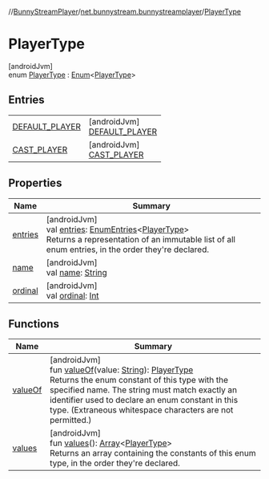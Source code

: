 //[BunnyStreamPlayer](../../../index.md)/[net.bunnystream.bunnystreamplayer](../index.md)/[PlayerType](index.md)

# PlayerType

[androidJvm]\
enum [PlayerType](index.md) : [Enum](https://kotlinlang.org/api/latest/jvm/stdlib/kotlin-stdlib/kotlin/-enum/index.html)&lt;[PlayerType](index.md)&gt;

## Entries

| | |
|---|---|
| [DEFAULT_PLAYER](-d-e-f-a-u-l-t_-p-l-a-y-e-r/index.md) | [androidJvm]<br>[DEFAULT_PLAYER](-d-e-f-a-u-l-t_-p-l-a-y-e-r/index.md) |
| [CAST_PLAYER](-c-a-s-t_-p-l-a-y-e-r/index.md) | [androidJvm]<br>[CAST_PLAYER](-c-a-s-t_-p-l-a-y-e-r/index.md) |

## Properties

| Name | Summary |
|---|---|
| [entries](entries.md) | [androidJvm]<br>val [entries](entries.md): [EnumEntries](https://kotlinlang.org/api/latest/jvm/stdlib/kotlin-stdlib/kotlin.enums/-enum-entries/index.html)&lt;[PlayerType](index.md)&gt;<br>Returns a representation of an immutable list of all enum entries, in the order they're declared. |
| [name](../../net.bunnystream.bunnystreamplayer.ui.widget/-toggleable-image-button/-state/-s-t-a-t-e_-t-o-g-g-l-e-d/index.md#-372974862%2FProperties%2F-136810486) | [androidJvm]<br>val [name](../../net.bunnystream.bunnystreamplayer.ui.widget/-toggleable-image-button/-state/-s-t-a-t-e_-t-o-g-g-l-e-d/index.md#-372974862%2FProperties%2F-136810486): [String](https://kotlinlang.org/api/latest/jvm/stdlib/kotlin-stdlib/kotlin/-string/index.html) |
| [ordinal](../../net.bunnystream.bunnystreamplayer.ui.widget/-toggleable-image-button/-state/-s-t-a-t-e_-t-o-g-g-l-e-d/index.md#-739389684%2FProperties%2F-136810486) | [androidJvm]<br>val [ordinal](../../net.bunnystream.bunnystreamplayer.ui.widget/-toggleable-image-button/-state/-s-t-a-t-e_-t-o-g-g-l-e-d/index.md#-739389684%2FProperties%2F-136810486): [Int](https://kotlinlang.org/api/latest/jvm/stdlib/kotlin-stdlib/kotlin/-int/index.html) |

## Functions

| Name | Summary |
|---|---|
| [valueOf](value-of.md) | [androidJvm]<br>fun [valueOf](value-of.md)(value: [String](https://kotlinlang.org/api/latest/jvm/stdlib/kotlin-stdlib/kotlin/-string/index.html)): [PlayerType](index.md)<br>Returns the enum constant of this type with the specified name. The string must match exactly an identifier used to declare an enum constant in this type. (Extraneous whitespace characters are not permitted.) |
| [values](values.md) | [androidJvm]<br>fun [values](values.md)(): [Array](https://kotlinlang.org/api/latest/jvm/stdlib/kotlin-stdlib/kotlin/-array/index.html)&lt;[PlayerType](index.md)&gt;<br>Returns an array containing the constants of this enum type, in the order they're declared. |
